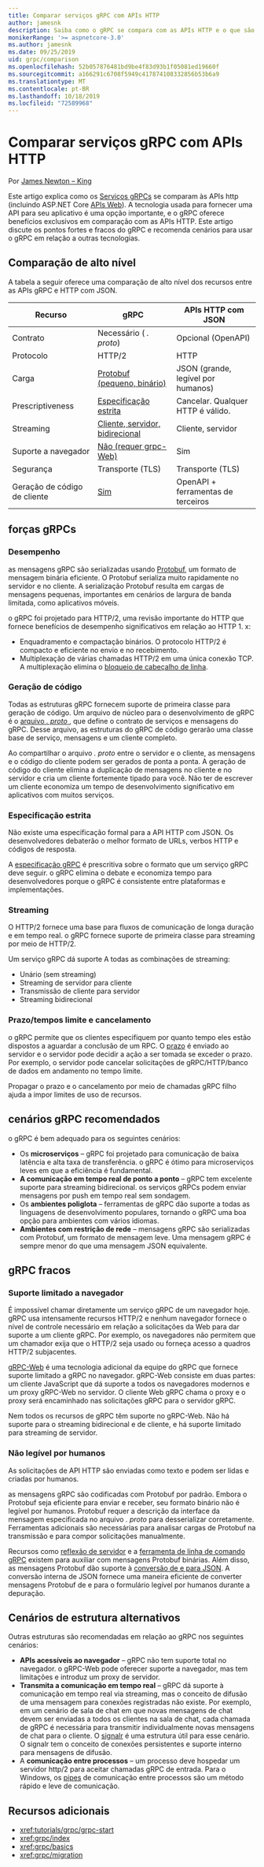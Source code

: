 ```yaml
---
title: Comparar serviços gRPC com APIs HTTP
author: jamesnk
description: Saiba como o gRPC se compara com as APIs HTTP e o que são cenários recomendadas.
monikerRange: '>= aspnetcore-3.0'
ms.author: jamesnk
ms.date: 09/25/2019
uid: grpc/comparison
ms.openlocfilehash: 52b057876481bd9be4f83d93b1f05081ed19660f
ms.sourcegitcommit: a166291c6708f5949c417874108332856b53b6a9
ms.translationtype: MT
ms.contentlocale: pt-BR
ms.lasthandoff: 10/18/2019
ms.locfileid: "72589968"
---
```

# <a name="compare-grpc-services-with-http-apis"></a>Comparar serviços gRPC com APIs HTTP

Por [James Newton – King](https://twitter.com/jamesnk)

Este artigo explica como os [Serviços gRPCs](https://grpc.io/docs/guides/) se comparam às APIs http (incluindo ASP.NET Core [APIs Web](xref:web-api/index)). A tecnologia usada para fornecer uma API para seu aplicativo é uma opção importante, e o gRPC oferece benefícios exclusivos em comparação com as APIs HTTP. Este artigo discute os pontos fortes e fracos do gRPC e recomenda cenários para usar o gRPC em relação a outras tecnologias.

## <a name="high-level-comparison"></a>Comparação de alto nível

A tabela a seguir oferece uma comparação de alto nível dos recursos entre as APIs gRPC e HTTP com JSON.

| Recurso          | gRPC                                               | APIs HTTP com JSON           |
| ---------------- | -------------------------------------------------- | ----------------------------- |
| Contrato         | Necessário ( *. proto*)                                | Opcional (OpenAPI)            |
| Protocolo         | HTTP/2                                             | HTTP                          |
| Carga          | [Protobuf (pequeno, binário)](#performance)           | JSON (grande, legível por humanos)  |
| Prescriptiveness | [Especificação estrita](#strict-specification)      | Cancelar. Qualquer HTTP é válido.     |
| Streaming        | [Cliente, servidor, bidirecional](#streaming)       | Cliente, servidor                |
| Suporte a navegador  | [Não (requer grpc-Web)](#limited-browser-support) | Sim                           |
| Segurança         | Transporte (TLS)                                    | Transporte (TLS)               |
| Geração de código de cliente | [Sim](#code-generation)                      | OpenAPI + ferramentas de terceiros |

## <a name="grpc-strengths"></a>forças gRPCs

### <a name="performance"></a>Desempenho

as mensagens gRPC são serializadas usando [Protobuf](https://developers.google.com/protocol-buffers/docs/overview), um formato de mensagem binária eficiente. O Protobuf serializa muito rapidamente no servidor e no cliente. A serialização Protobuf resulta em cargas de mensagens pequenas, importantes em cenários de largura de banda limitada, como aplicativos móveis.

o gRPC foi projetado para HTTP/2, uma revisão importante do HTTP que fornece benefícios de desempenho significativos em relação ao HTTP 1. x:

* Enquadramento e compactação binários. O protocolo HTTP/2 é compacto e eficiente no envio e no recebimento.
* Multiplexação de várias chamadas HTTP/2 em uma única conexão TCP. A multiplexação elimina o [bloqueio de cabeçalho de linha](https://en.wikipedia.org/wiki/Head-of-line_blocking).

### <a name="code-generation"></a>Geração de código

Todas as estruturas gRPC fornecem suporte de primeira classe para geração de código. Um arquivo de núcleo para o desenvolvimento de gRPC é o [arquivo *. proto* ](https://developers.google.com/protocol-buffers/docs/proto3), que define o contrato de serviços e mensagens do gRPC. Desse arquivo, as estruturas do gRPC de código gerarão uma classe base de serviço, mensagens e um cliente completo.

Ao compartilhar o arquivo *. proto* entre o servidor e o cliente, as mensagens e o código do cliente podem ser gerados de ponta a ponta. A geração de código do cliente elimina a duplicação de mensagens no cliente e no servidor e cria um cliente fortemente tipado para você. Não ter de escrever um cliente economiza um tempo de desenvolvimento significativo em aplicativos com muitos serviços.

### <a name="strict-specification"></a>Especificação estrita

Não existe uma especificação formal para a API HTTP com JSON. Os desenvolvedores debaterão o melhor formato de URLs, verbos HTTP e códigos de resposta.

A [especificação gRPC](https://github.com/grpc/grpc/blob/master/doc/PROTOCOL-HTTP2.md) é prescritiva sobre o formato que um serviço gRPC deve seguir. o gRPC elimina o debate e economiza tempo para desenvolvedores porque o gRPC é consistente entre plataformas e implementações.

### <a name="streaming"></a>Streaming

O HTTP/2 fornece uma base para fluxos de comunicação de longa duração e em tempo real. o gRPC fornece suporte de primeira classe para streaming por meio de HTTP/2.

Um serviço gRPC dá suporte A todas as combinações de streaming:

* Unário (sem streaming)
* Streaming de servidor para cliente
* Transmissão de cliente para servidor
* Streaming bidirecional

### <a name="deadlinetimeouts-and-cancellation"></a>Prazo/tempos limite e cancelamento

o gRPC permite que os clientes especifiquem por quanto tempo eles estão dispostos a aguardar a conclusão de um RPC. O [prazo](https://grpc.io/blog/deadlines) é enviado ao servidor e o servidor pode decidir a ação a ser tomada se exceder o prazo. Por exemplo, o servidor pode cancelar solicitações de gRPC/HTTP/banco de dados em andamento no tempo limite.

Propagar o prazo e o cancelamento por meio de chamadas gRPC filho ajuda a impor limites de uso de recursos.

## <a name="grpc-recommended-scenarios"></a>cenários gRPC recomendados

o gRPC é bem adequado para os seguintes cenários:

* Os **microserviços** &ndash; gRPC foi projetado para comunicação de baixa latência e alta taxa de transferência. o gRPC é ótimo para microserviços leves em que a eficiência é fundamental.
* **A comunicação em tempo real de ponto a ponto** &ndash; gRPC tem excelente suporte para streaming bidirecional. os serviços gRPCs podem enviar mensagens por push em tempo real sem sondagem.
* Os **ambientes poliglota** &ndash; ferramentas de gRPC dão suporte a todas as linguagens de desenvolvimento populares, tornando o gRPC uma boa opção para ambientes com vários idiomas.
* **Ambientes com restrição de rede** &ndash; mensagens gRPC são serializadas com Protobuf, um formato de mensagem leve. Uma mensagem gRPC é sempre menor do que uma mensagem JSON equivalente.

## <a name="grpc-weaknesses"></a>gRPC fracos

### <a name="limited-browser-support"></a>Suporte limitado a navegador

É impossível chamar diretamente um serviço gRPC de um navegador hoje. gRPC usa intensamente recursos HTTP/2 e nenhum navegador fornece o nível de controle necessário em relação a solicitações da Web para dar suporte a um cliente gRPC. Por exemplo, os navegadores não permitem que um chamador exija que o HTTP/2 seja usado ou forneça acesso a quadros HTTP/2 subjacentes.

[gRPC-Web](https://grpc.io/docs/tutorials/basic/web.html) é uma tecnologia adicional da equipe do gRPC que fornece suporte limitado a gRPC no navegador. gRPC-Web consiste em duas partes: um cliente JavaScript que dá suporte a todos os navegadores modernos e um proxy gRPC-Web no servidor. O cliente Web gRPC chama o proxy e o proxy será encaminhado nas solicitações gRPC para o servidor gRPC.

Nem todos os recursos de gRPC têm suporte no gRPC-Web. Não há suporte para o streaming bidirecional e de cliente, e há suporte limitado para streaming de servidor.

### <a name="not-human-readable"></a>Não legível por humanos

As solicitações de API HTTP são enviadas como texto e podem ser lidas e criadas por humanos.

as mensagens gRPC são codificadas com Protobuf por padrão. Embora o Protobuf seja eficiente para enviar e receber, seu formato binário não é legível por humanos. Protobuf requer a descrição da interface da mensagem especificada no arquivo *. proto* para desserializar corretamente. Ferramentas adicionais são necessárias para analisar cargas de Protobuf na transmissão e para compor solicitações manualmente.

Recursos como [reflexão de servidor](https://github.com/grpc/grpc/blob/master/doc/server-reflection.md) e a [ferramenta de linha de comando gRPC](https://github.com/grpc/grpc/blob/master/doc/command_line_tool.md) existem para auxiliar com mensagens Protobuf binárias. Além disso, as mensagens Protobuf dão suporte à [conversão de e para JSON](https://developers.google.com/protocol-buffers/docs/proto3#json). A conversão interna de JSON fornece uma maneira eficiente de converter mensagens Protobuf de e para o formulário legível por humanos durante a depuração.

## <a name="alternative-framework-scenarios"></a>Cenários de estrutura alternativos

Outras estruturas são recomendadas em relação ao gRPC nos seguintes cenários:

* **APIs acessíveis ao navegador** &ndash; gRPC não tem suporte total no navegador. o gRPC-Web pode oferecer suporte a navegador, mas tem limitações e introduz um proxy de servidor.
* **Transmita a comunicação em tempo real** &ndash; gRPC dá suporte à comunicação em tempo real via streaming, mas o conceito de difusão de uma mensagem para conexões registradas não existe. Por exemplo, em um cenário de sala de chat em que novas mensagens de chat devem ser enviadas a todos os clientes na sala de chat, cada chamada de gRPC é necessária para transmitir individualmente novas mensagens de chat para o cliente. O [signalr](xref:signalr/introduction) é uma estrutura útil para esse cenário. O signalr tem o conceito de conexões persistentes e suporte interno para mensagens de difusão.
* A **comunicação entre processos** &ndash; um processo deve hospedar um servidor http/2 para aceitar chamadas gRPC de entrada. Para o Windows, os [pipes](/dotnet/standard/io/pipe-operations) de comunicação entre processos são um método rápido e leve de comunicação.

## <a name="additional-resources"></a>Recursos adicionais

* <xref:tutorials/grpc/grpc-start>
* <xref:grpc/index>
* <xref:grpc/basics>
* <xref:grpc/migration>

